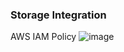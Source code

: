 ### Storage Integration

AWS IAM Policy
![image](https://github.com/user-attachments/assets/fbbc982c-ef3e-4892-8280-e3bb5eb7a7bc)

